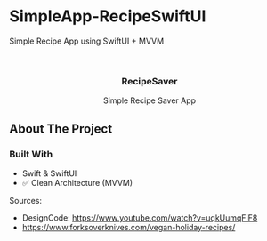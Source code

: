 


# SimpleApp-RecipeSwiftUI
Simple Recipe App using SwiftUI + MVVM
<!-- PROJECT LOGO -->
<br />
<p align="center">

  <h3 align="center">RecipeSaver</h3>

  <p align="center">
    Simple Recipe Saver App
    <br />
  </p>
</p>

<!-- ABOUT THE PROJECT -->
## About The Project


### Built With

* Swift & SwiftUI
* ✅ Clean Architecture (MVVM)

Sources:
- DesignCode: https://www.youtube.com/watch?v=uqkUumqFiF8
- https://www.forksoverknives.com/vegan-holiday-recipes/
